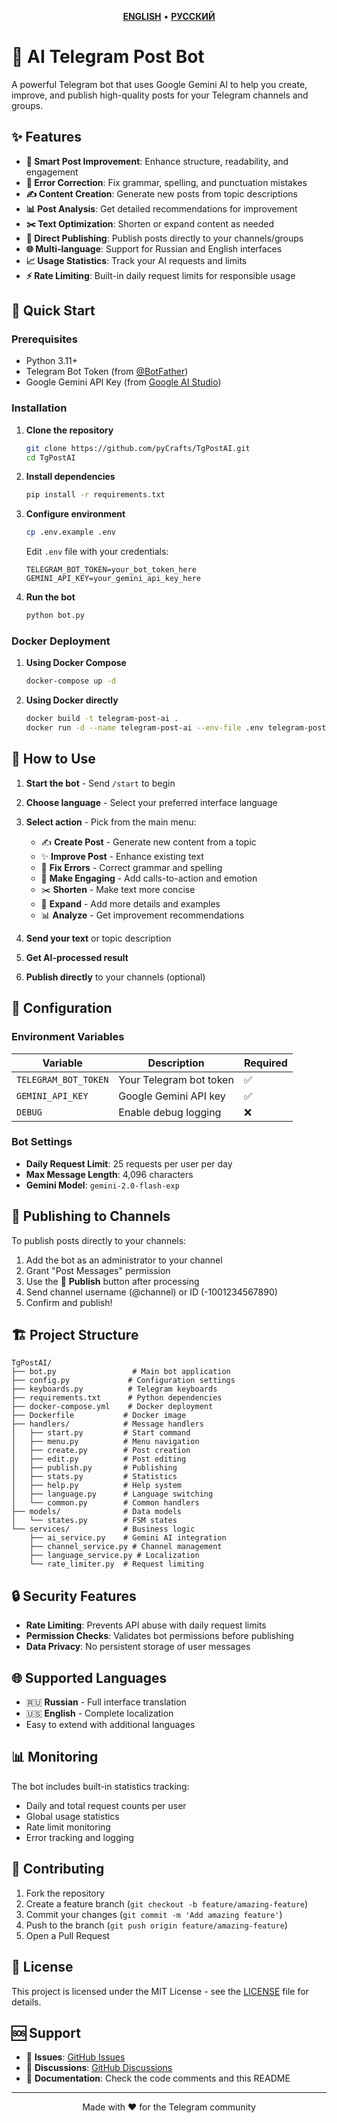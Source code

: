 <p align="center">
    <a href="https://github.com/pyCrafts/TgPostAI/blob/main/README.md"><u><b>ENGLISH</b></u></a> •
    <a href="https://github.com/pyCrafts/TgPostAI/blob/main/README.ru_RU.md"><u><b>РУССКИЙ</b></u></a>
</p>

# 🤖 AI Telegram Post Bot

A powerful Telegram bot that uses Google Gemini AI to help you create, improve, and publish high-quality posts for your Telegram channels and groups.

## ✨ Features

- **🎯 Smart Post Improvement**: Enhance structure, readability, and engagement
- **🔧 Error Correction**: Fix grammar, spelling, and punctuation mistakes
- **✍️ Content Creation**: Generate new posts from topic descriptions
- **📊 Post Analysis**: Get detailed recommendations for improvement
- **✂️ Text Optimization**: Shorten or expand content as needed
- **📢 Direct Publishing**: Publish posts directly to your channels/groups
- **🌐 Multi-language**: Support for Russian and English interfaces
- **📈 Usage Statistics**: Track your AI requests and limits
- **⚡ Rate Limiting**: Built-in daily request limits for responsible usage

## 🚀 Quick Start

### Prerequisites

- Python 3.11+
- Telegram Bot Token (from [@BotFather](https://t.me/BotFather))
- Google Gemini API Key (from [Google AI Studio](https://makersuite.google.com/app/apikey))

### Installation

1. **Clone the repository**

   ```bash
   git clone https://github.com/pyCrafts/TgPostAI.git
   cd TgPostAI
   ```

2. **Install dependencies**

   ```bash
   pip install -r requirements.txt
   ```

3. **Configure environment**

   ```bash
   cp .env.example .env
   ```

   Edit `.env` file with your credentials:

   ```env
   TELEGRAM_BOT_TOKEN=your_bot_token_here
   GEMINI_API_KEY=your_gemini_api_key_here
   ```

4. **Run the bot**
   ```bash
   python bot.py
   ```

### Docker Deployment

1. **Using Docker Compose**

   ```bash
   docker-compose up -d
   ```

2. **Using Docker directly**
   ```bash
   docker build -t telegram-post-ai .
   docker run -d --name telegram-post-ai --env-file .env telegram-post-ai
   ```

## 📖 How to Use

1. **Start the bot** - Send `/start` to begin
2. **Choose language** - Select your preferred interface language
3. **Select action** - Pick from the main menu:

   - ✍️ **Create Post** - Generate new content from a topic
   - ✨ **Improve Post** - Enhance existing text
   - 🔧 **Fix Errors** - Correct grammar and spelling
   - 🎯 **Make Engaging** - Add calls-to-action and emotion
   - ✂️ **Shorten** - Make text more concise
   - 📝 **Expand** - Add more details and examples
   - 📊 **Analyze** - Get improvement recommendations

4. **Send your text** or topic description
5. **Get AI-processed result**
6. **Publish directly** to your channels (optional)

## 🔧 Configuration

### Environment Variables

| Variable             | Description             | Required |
| -------------------- | ----------------------- | -------- |
| `TELEGRAM_BOT_TOKEN` | Your Telegram bot token | ✅       |
| `GEMINI_API_KEY`     | Google Gemini API key   | ✅       |
| `DEBUG`              | Enable debug logging    | ❌       |

### Bot Settings

- **Daily Request Limit**: 25 requests per user per day
- **Max Message Length**: 4,096 characters
- **Gemini Model**: `gemini-2.0-flash-exp`

## 📢 Publishing to Channels

To publish posts directly to your channels:

1. Add the bot as an administrator to your channel
2. Grant "Post Messages" permission
3. Use the 📢 **Publish** button after processing
4. Send channel username (@channel) or ID (-1001234567890)
5. Confirm and publish!

## 🏗️ Project Structure

```
TgPostAI/
├── bot.py                 # Main bot application
├── config.py             # Configuration settings
├── keyboards.py          # Telegram keyboards
├── requirements.txt      # Python dependencies
├── docker-compose.yml    # Docker deployment
├── Dockerfile           # Docker image
├── handlers/            # Message handlers
│   ├── start.py         # Start command
│   ├── menu.py          # Menu navigation
│   ├── create.py        # Post creation
│   ├── edit.py          # Post editing
│   ├── publish.py       # Publishing
│   ├── stats.py         # Statistics
│   ├── help.py          # Help system
│   ├── language.py      # Language switching
│   └── common.py        # Common handlers
├── models/              # Data models
│   └── states.py        # FSM states
└── services/            # Business logic
    ├── ai_service.py    # Gemini AI integration
    ├── channel_service.py # Channel management
    ├── language_service.py # Localization
    └── rate_limiter.py  # Request limiting
```

## 🔒 Security Features

- **Rate Limiting**: Prevents API abuse with daily request limits
- **Permission Checks**: Validates bot permissions before publishing
- **Data Privacy**: No persistent storage of user messages

## 🌐 Supported Languages

- 🇷🇺 **Russian** - Full interface translation
- 🇺🇸 **English** - Complete localization
- Easy to extend with additional languages

## 📊 Monitoring

The bot includes built-in statistics tracking:

- Daily and total request counts per user
- Global usage statistics
- Rate limit monitoring
- Error tracking and logging

## 🤝 Contributing

1. Fork the repository
2. Create a feature branch (`git checkout -b feature/amazing-feature`)
3. Commit your changes (`git commit -m 'Add amazing feature'`)
4. Push to the branch (`git push origin feature/amazing-feature`)
5. Open a Pull Request

## 📝 License

This project is licensed under the MIT License - see the [LICENSE](LICENSE) file for details.

## 🆘 Support

- 📧 **Issues**: [GitHub Issues](https://github.com/pyCrafts/TgPostAI/issues)
- 💬 **Discussions**: [GitHub Discussions](https://github.com/pyCrafts/TgPostAI/discussions)
- 📖 **Documentation**: Check the code comments and this README

---

<p align="center">
    Made with ❤️ for the Telegram community
</p>
